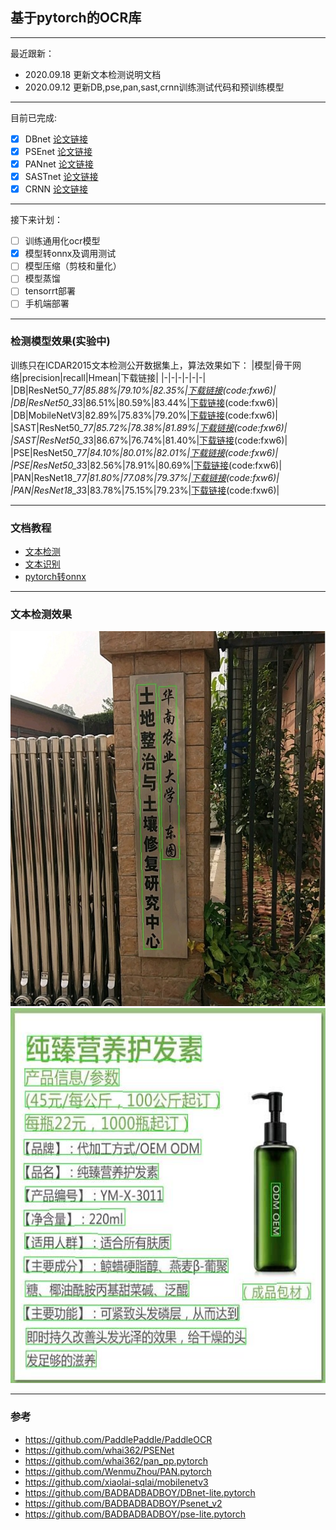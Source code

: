 ## 基于pytorch的OCR库
***
最近跟新：
- 2020.09.18 更新文本检测说明文档
- 2020.09.12 更新DB,pse,pan,sast,crnn训练测试代码和预训练模型

***
目前已完成:

- [x] DBnet [论文链接](https://arxiv.org/abs/1911.08947)
- [x] PSEnet [论文链接](https://arxiv.org/abs/1903.12473)
- [x] PANnet [论文链接](https://arxiv.org/pdf/1908.05900.pdf)
- [x] SASTnet [论文链接](https://arxiv.org/abs/1908.05498)
- [x] CRNN [论文链接](https://arxiv.org/abs/1507.05717)
***
接下来计划：
- [ ] 训练通用化ocr模型
- [x] 模型转onnx及调用测试
- [ ] 模型压缩（剪枝和量化）
- [ ] 模型蒸馏
- [ ] tensorrt部署
- [ ] 手机端部署
***
### 检测模型效果(实验中)

训练只在ICDAR2015文本检测公开数据集上，算法效果如下：
|模型|骨干网络|precision|recall|Hmean|下载链接|
|-|-|-|-|-|-|
|DB|ResNet50_7*7|85.88%|79.10%|82.35%|[下载链接](https://pan.baidu.com/s/1zONYFPsS3szaf5BHeQh5ZA)(code:fxw6)|
|DB|ResNet50_3*3|86.51%|80.59%|83.44%|[下载链接](https://pan.baidu.com/s/1zONYFPsS3szaf5BHeQh5ZA)(code:fxw6)|
|DB|MobileNetV3|82.89%|75.83%|79.20%|[下载链接](https://pan.baidu.com/s/1zONYFPsS3szaf5BHeQh5ZA)(code:fxw6)|
|SAST|ResNet50_7*7|85.72%|78.38%|81.89%|[下载链接](https://pan.baidu.com/s/1zONYFPsS3szaf5BHeQh5ZA)(code:fxw6)|
|SAST|ResNet50_3*3|86.67%|76.74%|81.40%|[下载链接](https://pan.baidu.com/s/1zONYFPsS3szaf5BHeQh5ZA)(code:fxw6)|
|PSE|ResNet50_7*7|84.10%|80.01%|82.01%|[下载链接](https://pan.baidu.com/s/1zONYFPsS3szaf5BHeQh5ZA)(code:fxw6)|
|PSE|ResNet50_3*3|82.56%|78.91%|80.69%|[下载链接](https://pan.baidu.com/s/1zONYFPsS3szaf5BHeQh5ZA)(code:fxw6)|
|PAN|ResNet18_7*7|81.80%|77.08%|79.37%|[下载链接](https://pan.baidu.com/s/1zONYFPsS3szaf5BHeQh5ZA)(code:fxw6)|
|PAN|ResNet18_3*3|83.78%|75.15%|79.23%|[下载链接](https://pan.baidu.com/s/1zONYFPsS3szaf5BHeQh5ZA)(code:fxw6)|
***

### 文档教程
- [文本检测](./doc/md/文本检测训练文档.md)
- [文本识别](./doc/md/文本识别训练文档.md)
- [pytorch转onnx](./doc/md/pytorch_to_onnx.md)


***

### 文本检测效果
<img src="./doc/show/ocr1.jpg" width=600 height=600 />     
<img src="./doc/show/ocr2.jpg" width=600 height=600 />

***

### 参考
- https://github.com/PaddlePaddle/PaddleOCR
- https://github.com/whai362/PSENet
- https://github.com/whai362/pan_pp.pytorch
- https://github.com/WenmuZhou/PAN.pytorch
- https://github.com/xiaolai-sqlai/mobilenetv3
- https://github.com/BADBADBADBOY/DBnet-lite.pytorch
- https://github.com/BADBADBADBOY/Psenet_v2
- https://github.com/BADBADBADBOY/pse-lite.pytorch